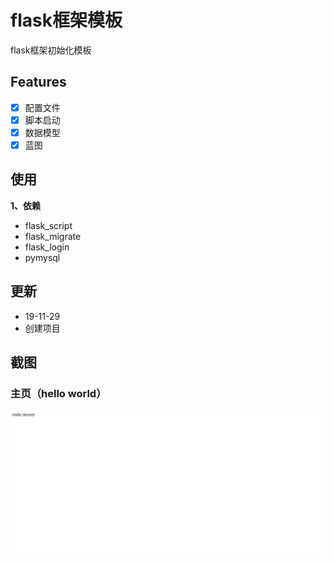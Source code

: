 # flask框架模板
flask框架初始化模板

## Features
 - [x] 配置文件
 - [x] 脚本启动
 - [x] 数据模型
 - [x] 蓝图

## 使用
**1、依赖**
 - flask_script
 - flask_migrate
 - flask_login
 - pymysql

## 更新
 - 19-11-29
  - 创建项目

## 截图
### 主页（hello world）
![主页](https://github.com/ZhuangleiScut/flask-init/blob/master/app/static/%E6%88%AA%E5%9B%BE.png)
